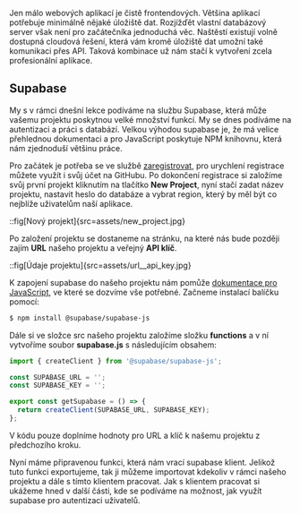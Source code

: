 Jen málo webových aplikací je čistě frontendových. Většina aplikací potřebuje minimálně nějaké úložiště dat. Rozjížďět vlastní databázový server však není pro začátečníka jednoduchá věc. Naštěstí existují volně dostupná cloudová řešení, která vám kromě úložiště dat umožní také komunikaci přes API. Taková kombinace už nám stačí k vytvoření zcela profesionální aplikace.

## Supabase

My s v rámci dnešní lekce podíváme na službu Supabase, která může vašemu projektu poskytnou velké množství funkcí. My se dnes podíváme na autentizaci a práci s databází. Velkou výhodou supabase je, že má velice přehlednou dokumentaci a pro JavaScript poskytuje NPM knihovnu, která nám zjednoduší většinu práce.

Pro začátek je potřeba se ve službě [zaregistrovat](https://app.supabase.com/sign-up), pro urychlení registrace můžete využít i svůj účet na GitHubu. Po dokončení registrace si založíme svůj první projekt kliknutím na tlačítko **New Project**, nyní stačí zadat název projektu, nastavit heslo do databáze a vybrat region, který by měl být co nejblíže uživatelům naší aplikace.

::fig[Nový projekt]{src=assets/new_project.jpg}

Po založení projektu se dostaneme na stránku, na které nás bude později zajím **URL** našeho projektu a veřejný **API klíč**.

::fig[Údaje projektu]{src=assets/url\_\_api_key.jpg}

K zapojení supabase do našeho projektu nám pomůže [dokumentace pro JavaScript](https://supabase.com/docs/reference/javascript/installing), ve které se dozvíme vše potřebné. Začneme instalací balíčku pomocí:

```sh
$ npm install @supabase/supabase-js
```

Dále si ve složce src našeho projektu založíme složku **functions** a v ní vytvoříme soubor **supabase.js** s následujícím obsahem:

```js
import { createClient } from '@supabase/supabase-js';

const SUPABASE_URL = '';
const SUPABASE_KEY = '';

export const getSupabase = () => {
  return createClient(SUPABASE_URL, SUPABASE_KEY);
};
```

V kódu pouze doplníme hodnoty pro URL a klíč k našemu projektu z předchozího kroku.

Nyní máme připravenou funkci, která nám vrací supabase klient. Jelikož tuto funkci exportujeme, tak ji můžeme importovat kdekoliv v rámci našeho projektu a dále s tímto klientem pracovat. Jak s klientem pracovat si ukážeme hned v další části, kde se podíváme na možnost, jak využít supabase pro autentizaci uživatelů.
